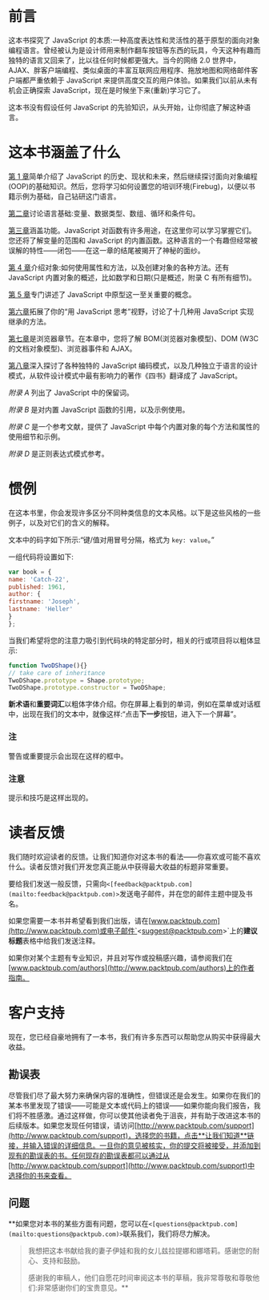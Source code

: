# 前言

这本书探究了 JavaScript 的本质:一种高度表达性和灵活性的基于原型的面向对象编程语言。曾经被认为是设计师用来制作翻车按钮等东西的玩具，今天这种有趣而独特的语言又回来了，比以往任何时候都更强大。当今的网络 2.0 世界中，AJAX、胖客户端编程、类似桌面的丰富互联网应用程序、拖放地图和网络邮件客户端都严重依赖于 JavaScript 来提供高度交互的用户体验。如果我们以前从未有机会正确探索 JavaScript，现在是时候坐下来(重新)学习它了。

这本书没有假设任何 JavaScript 的先验知识，从头开始，让你彻底了解这种语言。

# 这本书涵盖了什么

[第 1 章](01.html "Chapter 1. Introduction")简单介绍了 JavaScript 的历史、现状和未来，然后继续探讨面向对象编程(OOP)的基础知识。然后，您将学习如何设置您的培训环境(Firebug)，以便以书籍示例为基础，自己钻研这门语言。

[第二章](02.html "Chapter 2. Primitive Data Types, Arrays, Loops, and Conditions")讨论语言基础:变量、数据类型、数组、循环和条件句。

[第三章](03.html "Chapter 3. Functions")涵盖功能。JavaScript 对函数有许多用途，在这里你可以学习掌握它们。您还将了解变量的范围和 JavaScript 的内置函数。这种语言的一个有趣但经常被误解的特性——闭包——在这一章的结尾被揭开了神秘的面纱。

[第 4 章](04.html "Chapter 4. Objects")介绍对象:如何使用属性和方法，以及创建对象的各种方法。还有 JavaScript 内置对象的概述，比如数学和日期(只是概述，附录 C 有所有细节)。

[第 5 章](05.html "Chapter 5. Prototype")专门讲述了 JavaScript 中原型这一至关重要的概念。

[第六章](06.html "Chapter 6. Inheritance")拓展了你的“用 JavaScript 思考”视野，讨论了十几种用 JavaScript 实现继承的方法。

[第七章](07.html "Chapter 7. The Browser Environment")是浏览器章节。在本章中，您将了解 BOM(浏览器对象模型)、DOM (W3C 的文档对象模型)、浏览器事件和 AJAX。

[第八章](08.html "Chapter 8. Coding and Design Patterns")深入探讨了各种独特的 JavaScript 编码模式，以及几种独立于语言的设计模式，从软件设计模式中最有影响力的著作《四书》翻译成了 JavaScript。

*附录 A* 列出了 JavaScript 中的保留词。

*附录 B* 是对内置 JavaScript 函数的引用，以及示例使用。

*附录 C* 是一个参考文献，提供了 JavaScript 中每个内置对象的每个方法和属性的使用细节和示例。

*附录 D* 是正则表达式模式参考。

# 惯例

在这本书里，你会发现许多区分不同种类信息的文本风格。以下是这些风格的一些例子，以及对它们的含义的解释。

文本中的码字如下所示:“键/值对用冒号分隔，格式为 `key: value`。”

一组代码将设置如下:

```js
var book = {
name: 'Catch-22',
published: 1961,
author: {
firstname: 'Joseph',
lastname: 'Heller'
}
};

```

当我们希望将您的注意力吸引到代码块的特定部分时，相关的行或项目将以粗体显示:

```js
function TwoDShape(){}
// take care of inheritance
TwoDShape.prototype = Shape.prototype; 
TwoDShape.prototype.constructor = TwoDShape;

```

**新术语**和**重要词汇**以粗体字体介绍。你在屏幕上看到的单词，例如在菜单或对话框中，出现在我们的文本中，就像这样:“点击**下一步**按钮，进入下一个屏幕”。

### 注

警告或重要提示会出现在这样的框中。

### 注意

提示和技巧是这样出现的。

# 读者反馈

我们随时欢迎读者的反馈。让我们知道你对这本书的看法——你喜欢或可能不喜欢什么。读者反馈对我们开发您真正能从中获得最大收益的标题非常重要。

要给我们发送一般反馈，只需向`<[feedback@packtpub.com](mailto:feedback@packtpub.com)>`发送电子邮件，并在您的邮件主题中提及书名。

如果您需要一本书并希望看到我们出版，请在[www.packtpub.com](http://www.packtpub.com)或电子邮件`<[suggest@packtpub.com](mailto:suggest@packtpub.com)>`上的**建议标题**表格中给我们发送注释。

如果你对某个主题有专业知识，并且对写作或投稿感兴趣，请参阅我们在[www.packtpub.com/authors](http://www.packtpub.com/authors)上的作者指南。

# 客户支持

现在，您已经自豪地拥有了一本书，我们有许多东西可以帮助您从购买中获得最大收益。

## 勘误表

尽管我们尽了最大努力来确保内容的准确性，但错误还是会发生。如果你在我们的某本书里发现了错误——可能是文本或代码上的错误——如果你能向我们报告，我们将不胜感激。通过这样做，你可以使其他读者免于沮丧，并有助于改进这本书的后续版本。如果您发现任何错误，请访问[http://www.packtpub.com/support](http://www.packtpub.com/support)，选择您的书籍，点击**让我们知道**链接，并输入错误的详细信息。一旦你的意见被核实，你的提交将被接受，并添加到现有的勘误表的书。任何现存的勘误表都可以通过从[http://www.packtpub.com/support](http://www.packtpub.com/support)中选择你的书来查看。

## 问题

 **如果您对本书的某些方面有问题，您可以在`<[questions@packtpub.com](mailto:questions@packtpub.com)>`联系我们，我们将尽力解决。

> 我想把这本书献给我的妻子伊娃和我的女儿兹拉提娜和娜塔莉。感谢您的耐心、支持和鼓励。
> 
> 感谢我的审稿人，他们自愿花时间审阅这本书的草稿，我非常尊敬和尊敬他们:非常感谢你们的宝贵意见。**